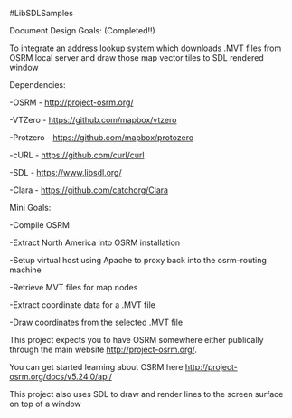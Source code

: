 #LibSDLSamples

Document Design Goals: (Completed!!)

To integrate an address lookup system which downloads .MVT files from OSRM local server and draw those map vector tiles to SDL rendered window

Dependencies:

-OSRM - http://project-osrm.org/

-VTZero - https://github.com/mapbox/vtzero

-Protzero - https://github.com/mapbox/protozero

-cURL - https://github.com/curl/curl

-SDL - https://www.libsdl.org/

-Clara - https://github.com/catchorg/Clara

Mini Goals:

-Compile OSRM

-Extract North America into OSRM installation

-Setup virtual host using Apache to proxy back into the osrm-routing machine

-Retrieve MVT files for map nodes

-Extract coordinate data for a .MVT file

-Draw coordinates from the selected .MVT file

This project expects you to have OSRM somewhere either publically through the main website http://project-osrm.org/.

You can get started learning about OSRM here http://project-osrm.org/docs/v5.24.0/api/

This project also uses SDL to draw and render lines to the screen surface on top of a window
